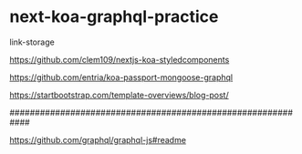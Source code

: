 # next-koa-graphql-practice


link-storage


https://github.com/clem109/nextjs-koa-styledcomponents 


https://github.com/entria/koa-passport-mongoose-graphql


https://startbootstrap.com/template-overviews/blog-post/


############################################################


https://github.com/graphql/graphql-js#readme





